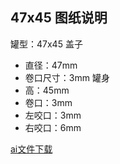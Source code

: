 ## 47x45 图纸说明
罐型：47x45
盖子
* 直径：47mm
* 卷口尺寸：3mm
罐身
* 高：45mm
* 卷口：3mm
* 左咬口：3mm
* 右咬口：6mm

[ai文件下载](../assert/67x67.ai)